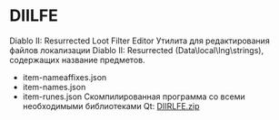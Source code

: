 # DIILFE
 Diablo II: Resurrected Loot Filter Editor
Утилита для редактирования файлов локализации Diablo II: Resurrected (Data\local\lng\strings), содержащих название предметов.
- item-nameaffixes.json
- item-names.json
- item-runes.json
Скомпилированная программа со всеми необходимыми библиотеками Qt: [DIIRLFE.zip](https://github.com/vir2alien/DIILFE/blob/main/installer/)
